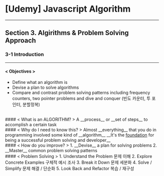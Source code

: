 # [Udemy] Javascript Algorithm

---

## Section 3. Algirithms & Problem Solving Approach

### 3-1 Introduction 

---

#### < Objectives >
- Define what an algorithm is
- Devise a plan to solve algorithms
- Compare and contrast problem solving patterns 
    including frequency counters, two pointer problems 
    and dive and conquer (빈도 카운터, 투 포인터, 분할정복)

<br>
#### < What is an ALGORITHM? >
A __process__ or __set of steps__ to accomplish a certain task

<br>
#### < Why do I need to know this? >
Almost __everything__ that you do in programming involved some kind of __algorithm__
__It's the <U>foundation</U> for being a successful problem solving and developer__

<br>
#### < How do you improve? >
1. __Devise__ a plan for solving problems
2. __Master__ common problem solving patterns

<br>
#### < Problem Solving >
1. Understand the Problem       문제 이해
2. Explore Concrete Examples    구체적 예시 조사
3. Break it Down                문제 세분화
4. Solve / Simplify             문제 해결 / 단순화
5. Look Back and Refactor       복습 / 재구성